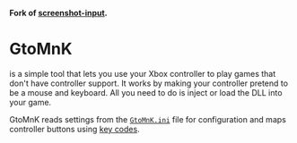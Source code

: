 __Fork of [screenshot-input](https://github.com/Messenils/screenshot-input).__

# GtoMnK
is a simple tool that lets you use your Xbox controller to play games that don't have controller support.
It works by making your controller pretend to be a mouse and keyboard. All you need to do is inject or load the DLL into your game.

GtoMnK reads settings from the [`GtoMnK.ini`](https://github.com/SAM1430B/screenshot-input/blob/GtoMnK/GtoMnK%20dll/GtoMnK.ini) file for configuration and maps controller buttons using [key codes](https://github.com/SAM1430B/screenshot-input/blob/GtoMnK/GtoMnK%20dll/GtoMnK_Keys.txt).
